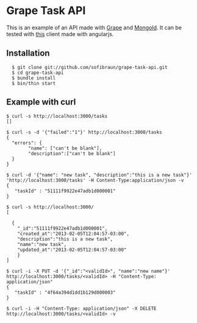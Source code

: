 # Grape Task API

This is an example of an API made with [Grape](https://github.com/intridea/grape) and [MongoId](http://mongoid.org/). It can be tested with [this](https://github.com/sofibraun/angularjs-task-example) client made with angularjs.

## Installation

```
  $ git clone git://github.com/sofibraun/grape-task-api.git
  $ cd grape-task-api
  $ bundle install
  $ bin/thin start
```

## Example with curl

```
$ curl -s http://localhost:3000/tasks
[]

$ curl -s -d '{"failed":"1"}' http://localhost:3000/tasks
{
  "errors": {
        "name": ["can't be blank"],
        "description":["can't be blank"]
  }
}

$ curl -d '{"name": "new task", "description":"this is a new task"}' 'http://localhost:3000/tasks' -H Content-Type:application/json -v
{
   "taskId" : "51111f9922e47adb1d000001"
}

$ curl -s http://localhost:3000/
[

  { 
    "_id":"51111f9922e47adb1d000001",
    "created_at":"2013-02-05T12:04:57-03:00",
    "description":"this is a new task",
    "name":"new task",
    "updated_at":"2013-02-05T12:04:57-03:00"
    }
]

$ curl -i -X PUT -d '{"_id":"<validId>", "name":"new name"}' http://localhost:3000/tasks/<validId> -H "Content-Type: application/json"
{
   "taskId" : "4f64a394d1dd1b129d000003"
}

$ curl -i -H "Content-Type: application/json" -X DELETE http://localhost:3000/tasks/<validId> -v
```
